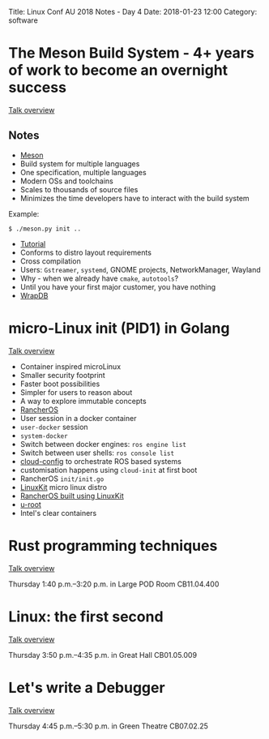 Title: Linux Conf AU 2018 Notes - Day 4
Date: 2018-01-23 12:00
Category: software

# The Meson Build System - 4+ years of work to become an overnight success

[Talk overview](https://rego.linux.conf.au/schedule/presentation/39/)

## Notes

- [Meson](http://mesonbuild.com/)
- Build system for multiple languages
- One specification, multiple languages
- Modern OSs and toolchains
- Scales to thousands of source files
- Minimizes the time developers have to interact with the build system

Example:

```
$ ./meson.py init ..
```
- [Tutorial](http://mesonbuild.com/Tutorial.html)
- Conforms to distro layout requirements
- Cross compilation
- Users: `Gstreamer`, `systemd`, GNOME projects, NetworkManager, Wayland
- Why - when we already have `cmake`, `autotools`?
- Until you have your first major customer, you have nothing
- [WrapDB](http://mesonbuild.com/Using-the-WrapDB.html)

# micro-Linux init (PID1) in Golang

[Talk overview](https://rego.linux.conf.au/schedule/presentation/134/)

- Container inspired microLinux
- Smaller security footprint
- Faster boot possibilities
- Simpler for users to reason about
- A way to explore immutable concepts
- [RancherOS](https://rancher.com/rancher-os/)
- User session in a docker container
- `user-docker` session
- `system-docker`
- Switch between docker engines: `ros engine list`
- Switch between user shells: `ros console list`
- [cloud-config](https://rancher.com/docs/os/v1.1/en/configuration/#cloud-config) to orchestrate ROS based systems
- customisation happens using `cloud-init` at first boot
- RancherOS `init/init.go`
- [LinuxKit](https://github.com/linuxkit/linuxkit) micro linux distro
- [RancherOS built using LinuxKit](https://www.slideshare.net/mobyproject/using-linuxkit-to-build-custom-rancheros-systems)
- [u-root](http://u-root.tk/)
- Intel's clear containers


# Rust programming techniques

[Talk overview](https://rego.linux.conf.au/schedule/presentation/22/)

Thursday 1:40 p.m.–3:20 p.m. in Large POD Room CB11.04.400 

# Linux: the first second

[Talk overview](https://rego.linux.conf.au/schedule/presentation/16/)

Thursday 3:50 p.m.–4:35 p.m. in Great Hall CB01.05.009 

# Let's write a Debugger

[Talk overview](https://rego.linux.conf.au/schedule/presentation/91/)


Thursday 4:45 p.m.–5:30 p.m. in Green Theatre CB07.02.25 
